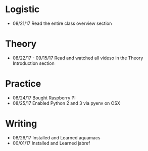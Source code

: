 # Logistic
* 08/21/17 Read the entire class overview section

# Theory
* 08/22/17 - 09/15/17 Read and watched all videso in the Theory Introduction section

# Practice
* 08/24/17 Bought Raspberry PI
* 08/25/17 Enabled Python 2 and 3 via pyenv on OSX

# Writing
* 08/26/17 Installed and Learned aquamacs
* 00/01/17 Installed and Learned jabref
